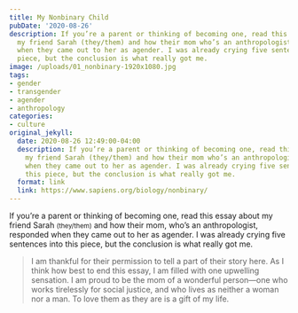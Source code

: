 ```yaml
---
title: My Nonbinary Child
pubDate: '2020-08-26'
description: If you’re a parent or thinking of becoming one, read this essay about
  my friend Sarah (they/them) and how their mom who’s an anthropologist responded
  when they came out to her as agender. I was already crying five sentences into this
  piece, but the conclusion is what really got me.
image: /uploads/01_nonbinary-1920x1080.jpg
tags:
- gender
- transgender
- agender
- anthropology
categories:
- culture
original_jekyll:
  date: 2020-08-26 12:49:00-04:00
  description: If you’re a parent or thinking of becoming one, read this essay about
    my friend Sarah (they/them) and how their mom who’s an anthropologist responded
    when they came out to her as agender. I was already crying five sentences into
    this piece, but the conclusion is what really got me.
  format: link
  link: https://www.sapiens.org/biology/nonbinary/
---
```


If you’re a parent or thinking of becoming one, read this essay about my friend Sarah <small>(they/them)</small> and how their mom, who’s an anthropologist, responded when they came out to her as agender. I was already crying five sentences into this piece, but the conclusion is what really got me.

> I am thankful for their permission to tell a part of their story here. As I think how best to end this essay, I am filled with one upwelling sensation. I am proud to be the mom of a wonderful person—one who works tirelessly for social justice, and who lives as neither a woman nor a man. To love them as they are is a gift of my life.
